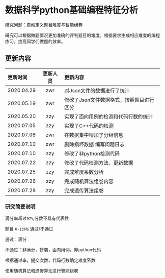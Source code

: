 # 数据科学python基础编程特征分析
研究问题：自动定义题目难度与智能组卷

研究可以根据做题情况更加准确的评判题目的难度，根据要求生成相应难度的编程练习，提高同学们做题的效率。

## 更新内容
| 更新时间 | 更新人员 | 更新内容 |
| :---| :---: | :--- |
| 2020.04.29 | zwr | 对Json文件的数据进行了统计 |
| 2020.05.19 | zwr | 修改了Json文件数据格式，按照题目进行区分 |
| 2020.05.20 | zzy | 实现了面向用例的检测和代码行数的统计 |
| 2020.07.05 | zzy | 实现了C++代码的检测 |
| 2020.07.08 | zwr | 在数据集中增加了分组信息 |
| 2020.07.10 | zwr | 删除损坏数据 编写问题日志|
| 2020.07.10 | zzy | 修改了非python检测代码 |
| 2020.07.22 | zzy | 修改了代码检测方法，更新数据 |
| 2020.07.25 | zzy | 完成难度系数分析 |
| 2020.07.26 | zzy | 完成随机算法组卷内容 |
| 2020.07.28 | zzy | 完成遗传算法组卷 |

### 研究简要说明

满分率超过`97%`,分数不具有代表性

题目 `0-1分布` 通过/不通过

通过：满分

不通过：非满分，抄袭，面向用例，非python代码

根据通过率，提交次数，代码行数确定难度系数

使用随机算法和遗传算法进行智能组卷

